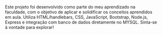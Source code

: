 Este projeto foi desenvolvido como parte do meu aprendizado na faculdade, com o objetivo de aplicar e solidificar os conceitos aprendidos em aula. Utiliza HTML/handlebars, CSS, JavaScript, Bootstrap, Node.js, Express e integração com banco de dados diretamente no MYSQL. Sinta-se à vontade para explorar!

